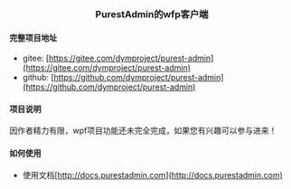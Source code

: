 <div align="center"><h3>PurestAdmin的wfp客户端</h3></div>


#### 完整项目地址

- gitee: [https://gitee.com/dymproject/purest-admin](https://gitee.com/dymproject/purest-admin)
- github: [https://github.com/dymproject/purest-admin](https://github.com/dymproject/purest-admin)

#### 项目说明

因作者精力有限，wpf项目功能还未完全完成，如果您有兴趣可以参与进来！

#### 如何使用

- 使用文档[http://docs.purestadmin.com](http://docs.purestadmin.com)

